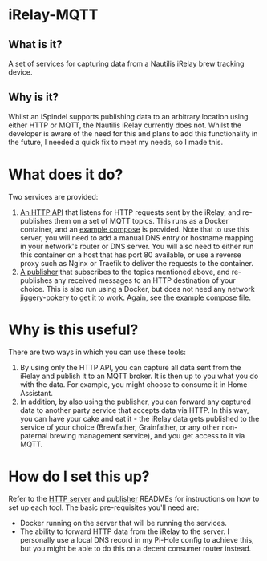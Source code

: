 # iRelay-MQTT

## What is it?
A set of services for capturing data from a Nautilis iRelay brew tracking device.

## Why is it?
Whilst an iSpindel supports publishing data to an arbitrary location using either HTTP or MQTT, the Nautilis iRelay currently does not. Whilst the developer is aware of the need for this and plans to add this functionality in the future, I needed a quick fix to meet my needs, so I made this.

# What does it do?
Two services are provided:
1. [An HTTP API](/README-api.md) that listens for HTTP requests sent by the iRelay, and re-publishes them on a set of MQTT topics. This runs as a Docker container, and an [example compose](/docker/docker-compose-example.yml) is provided. Note that to use this server, you will need to add a manual DNS entry or hostname mapping in your network's router or DNS server. You will also need to either run this container on a host that has port 80 available, or use a reverse proxy such as Nginx or Traefik to deliver the requests to the container.
1. [A publisher](/README-publisher.md) that subscribes to the topics mentioned above, and re-publishes any received messages to an HTTP destination of your choice. This is also run using a Docker, but does not need any network jiggery-pokery to get it to work. Again, see the [example compose](/docker/docker-compose-example.yml) file.

# Why is this useful?
There are two ways in which you can use these tools:
1. By using only the HTTP API, you can capture all data sent from the iRelay and publish it to an MQTT broker. It is then up to you what you do with the data. For example, you might choose to consume it in Home Assistant.
2. In addition, by also using the publisher, you can forward any captured data to another party service that accepts data via HTTP. In this way, you can have your cake and eat it - the iRelay data gets published to the service of your choice (Brewfather, Grainfather, or any other non-paternal brewing management service), and you get access to it via MQTT.

# How do I set this up?
Refer to the [HTTP server](/README-api.md) and [publisher](/README-publisher.md) READMEs for instructions on how to set up each tool.
The basic pre-requisites you'll need are:
- Docker running on the server that will be running the services.
- The ability to forward HTTP data from the iRelay to the server. I personally use a local DNS record in my Pi-Hole config to achieve this, but you might be able to do this on a decent consumer router instead.